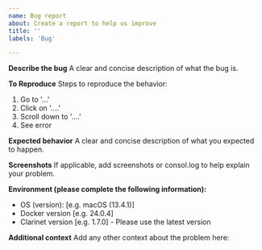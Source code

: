 ```yaml
---
name: Bug report
about: Create a report to help us improve
title: ''
labels: 'Bug'

---
```


**Describe the bug**
A clear and concise description of what the bug is.


**To Reproduce**
Steps to reproduce the behavior:
1. Go to '...'
2. Click on '....'
3. Scroll down to '....'
4. See error

**Expected behavior**
A clear and concise description of what you expected to happen.

**Screenshots**
If applicable, add screenshots or consol.log to help explain your problem.

**Environment (please complete the following information):**
 - OS (version): [e.g. macOS (13.4.1)]
 - Docker version [e.g. 24.0.4]
 - Clarinet version [e.g. 1.7.0] - Please use the latest version


**Additional context**
Add any other context about the problem here: 
